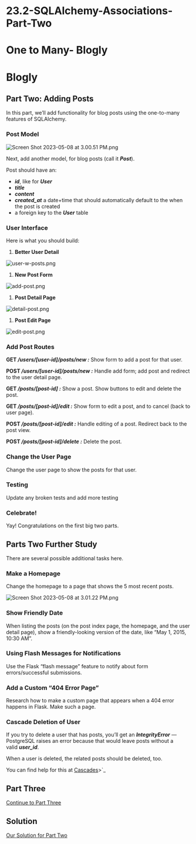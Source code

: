 # 23.2-SQLAlchemy-Associations-Part-Two
# One to Many- Blogly

# **Blogly**

## **Part Two: Adding Posts**

In this part, we’ll add functionality for blog posts using the one-to-many features of SQLAlchemy.

### **Post Model**

![Screen Shot 2023-05-08 at 3.00.51 PM.png](https://s3-us-west-2.amazonaws.com/secure.notion-static.com/cb6a9d04-b084-48a3-b72f-020047802271/Screen_Shot_2023-05-08_at_3.00.51_PM.png)

Next, add another model, for blog posts (call it ***Post***).

Post should have an:

- ***id***, like for ***User***
- ***title***
- ***content***
- ***created_at*** a date+time that should automatically default to the when the post is created
- a foreign key to the ***User*** table

### **User Interface**

Here is what you should build:

1. **Better User Detail**

![user-w-posts.png](https://s3-us-west-2.amazonaws.com/secure.notion-static.com/e93f8ff7-04ff-4ec7-b0f7-cec22a5f308e/user-w-posts.png)

1. **New Post Form**

![add-post.png](https://s3-us-west-2.amazonaws.com/secure.notion-static.com/740c1c4f-b709-429c-8c09-b14824dbdaaf/add-post.png)

1. **Post Detail Page**

![detail-post.png](https://s3-us-west-2.amazonaws.com/secure.notion-static.com/5fc525e7-3a42-4059-9418-076af814b31f/detail-post.png)

1. **Post Edit Page**

![edit-post.png](https://s3-us-west-2.amazonaws.com/secure.notion-static.com/e8fe6a75-9cbc-4d3e-8756-a861e08a435c/edit-post.png)

### ****Add Post Routes****

**GET */users/[user-id]/posts/new :*** Show form to add a post for that user.

**POST */users/[user-id]/posts/new :*** Handle add form; add post and redirect to the user detail page.

**GET */posts/[post-id] :*** Show a post. Show buttons to edit and delete the post.

**GET */posts/[post-id]/edit :*** Show form to edit a post, and to cancel (back to user page).

**POST */posts/[post-id]/edit :*** Handle editing of a post. Redirect back to the post view.

**POST */posts/[post-id]/delete :*** Delete the post.

### **Change the User Page**

Change the user page to show the posts for that user.

### **Testing**

Update any broken tests and add more testing

### **Celebrate!**

Yay! Congratulations on the first big two parts.

## **Parts Two Further Study**

There are several possible additional tasks here.

### **Make a Homepage**

Change the homepage to a page that shows the 5 most recent posts.

![Screen Shot 2023-05-08 at 3.01.22 PM.png](https://s3-us-west-2.amazonaws.com/secure.notion-static.com/ef04ec26-9fb2-4e60-b2f8-56443837d0de/Screen_Shot_2023-05-08_at_3.01.22_PM.png)

### **Show Friendly Date**

When listing the posts (on the post index page, the homepage, and the user detail page), show a friendly-looking version of the date, like “May 1, 2015, 10:30 AM”.

### **Using Flash Messages for Notifications**

Use the Flask “flash message” feature to notify about form errors/successful submissions.

### **Add a Custom “404 Error Page”**

Research how to make a custom page that appears when a 404 error happens in Flask. Make such a page.

### **Cascade Deletion of User**

If you try to delete a user that has posts, you’ll get an ***IntegrityError*** — PostgreSQL raises an error because that would leave posts without a valid ***user_id***.

When a user is deleted, the related posts should be deleted, too.

You can find help for this at [Cascades](https://docs.sqlalchemy.org/en/latest/orm/cascades.html)>`_

## **Part Three**

[Continue to Part Three](https://lessons.springboard.com/4142891a1f434457a7157a0dcdbab5a5?pvs=21)

## **Solution**

[Our Solution for Part Two](https://curric.springboard.com/software-engineering-career-track/default/exercises/flask-blogly/solution/two.html)
